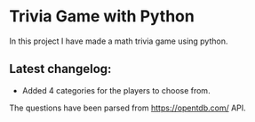 # Trivia Game with Python
In this project I have made a math trivia game using python.

## Latest changelog:
* Added 4 categories for the players to choose from. 

The questions have been parsed from https://opentdb.com/ API. 